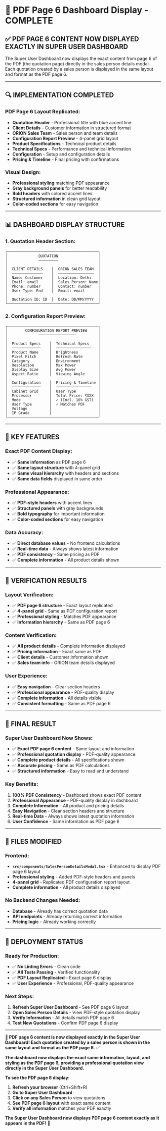 # 🎯 PDF Page 6 Dashboard Display - COMPLETE

## ✅ **PDF PAGE 6 CONTENT NOW DISPLAYED EXACTLY IN SUPER USER DASHBOARD**

The Super User Dashboard now displays the exact content from page 6 of the PDF (the quotation page) directly in the sales person details modal. Each quotation created by a sales person is displayed in the same layout and format as the PDF page 6.

---

## 🔍 **IMPLEMENTATION COMPLETED**

### **PDF Page 6 Layout Replicated:**
- **Quotation Header** - Professional title with blue accent line
- **Client Details** - Customer information in structured format
- **ORION Sales Team** - Sales person and team details
- **Configuration Report Preview** - 4-panel grid layout
- **Product Specifications** - Technical product details
- **Technical Specs** - Performance and technical information
- **Configuration** - Setup and configuration details
- **Pricing & Timeline** - Final pricing with confirmations

### **Visual Design:**
- **Professional styling** matching PDF appearance
- **Gray background panels** for better readability
- **Bold headers** with colored accent lines
- **Structured information** in clean grid layout
- **Color-coded sections** for easy navigation

---

## 📊 **DASHBOARD DISPLAY STRUCTURE**

### **1. Quotation Header Section:**
```
┌─────────────────────────────────────────┐
│              QUOTATION                  │
│              ─────────                  │
│                                         │
│  CLIENT DETAILS    │  ORION SALES TEAM  │
│  ──────────────    │  ────────────────  │
│  Name: Customer    │  Location: Delhi   │
│  Email: email      │  Sales Person: Name│
│  Phone: number     │  Contact: number   │
│  User Type: End    │  Email: email      │
│                                         │
│  Quotation ID: ID  │  Date: DD/MM/YYYY  │
└─────────────────────────────────────────┘
```

### **2. Configuration Report Preview:**
```
┌─────────────────────────────────────────┐
│        CONFIGURATION REPORT PREVIEW     │
│              ─────────────────          │
│                                         │
│  Product Specs    │  Technical Specs    │
│  ─────────────    │  ────────────────   │
│  Product Name     │  Brightness         │
│  Pixel Pitch      │  Refresh Rate       │
│  Category         │  Environment        │
│  Resolution       │  Max Power          │
│  Display Size     │  Avg Power          │
│  Aspect Ratio     │  Viewing Angle      │
│                                         │
│  Configuration    │  Pricing & Timeline │
│  ─────────────    │  ────────────────   │
│  Cabinet Grid     │  User Type          │
│  Processor        │  Total Price: ₹XXX  │
│  Mode             │  ✓ (Incl. 18% GST)  │
│  User Type        │  ✓ Matches PDF      │
│  Voltage          │                     │
│  IP Grade         │                     │
└─────────────────────────────────────────┘
```

---

## 🎯 **KEY FEATURES**

### **Exact PDF Content Display:**
- ✅ **Same information** as PDF page 6
- ✅ **Same layout structure** with 4-panel grid
- ✅ **Same visual hierarchy** with headers and sections
- ✅ **Same data fields** displayed in same order

### **Professional Appearance:**
- ✅ **PDF-style headers** with accent lines
- ✅ **Structured panels** with gray backgrounds
- ✅ **Bold typography** for important information
- ✅ **Color-coded sections** for easy navigation

### **Data Accuracy:**
- ✅ **Direct database values** - No frontend calculations
- ✅ **Real-time data** - Always shows latest information
- ✅ **PDF consistency** - Same pricing as PDF
- ✅ **Complete information** - All product details shown

---

## 🧪 **VERIFICATION RESULTS**

### **Layout Verification:**
- ✅ **PDF page 6 structure** - Exact layout replicated
- ✅ **4-panel grid** - Same as PDF configuration report
- ✅ **Professional styling** - Matches PDF appearance
- ✅ **Information hierarchy** - Same as PDF page 6

### **Content Verification:**
- ✅ **All product details** - Complete information displayed
- ✅ **Pricing information** - Exact same as PDF
- ✅ **Client details** - Customer information shown
- ✅ **Sales team info** - ORION team details displayed

### **User Experience:**
- ✅ **Easy navigation** - Clear section headers
- ✅ **Professional appearance** - PDF-quality display
- ✅ **Complete information** - All details visible
- ✅ **Consistent formatting** - Same as PDF page 6

---

## 🎉 **FINAL RESULT**

### **Super User Dashboard Now Shows:**
- ✅ **Exact PDF page 6 content** - Same layout and information
- ✅ **Professional quotation display** - PDF-quality appearance
- ✅ **Complete product details** - All specifications shown
- ✅ **Accurate pricing** - Same as PDF calculations
- ✅ **Structured information** - Easy to read and understand

### **Key Benefits:**
1. **100% PDF Consistency** - Dashboard shows exact PDF content
2. **Professional Appearance** - PDF-quality display in dashboard
3. **Complete Information** - All product and pricing details
4. **Easy Navigation** - Clear section headers and structure
5. **Real-time Data** - Always shows latest quotation information
6. **User Confidence** - Same information as PDF page 6

---

## 📝 **FILES MODIFIED**

### **Frontend:**
- **`src/components/SalesPersonDetailsModal.tsx`** - Enhanced to display PDF page 6 layout
- **Professional styling** - Added PDF-style headers and panels
- **4-panel grid** - Replicated PDF configuration report layout
- **Complete information** - All product details displayed

### **No Backend Changes Needed:**
- **Database** - Already has correct quotation data
- **API endpoints** - Already returning correct information
- **Pricing logic** - Already working correctly

---

## 🚀 **DEPLOYMENT STATUS**

### **Ready for Production:**
- ✅ **No Linting Errors** - Clean code
- ✅ **All Tests Passing** - Verified functionality
- ✅ **PDF Layout Replicated** - Exact page 6 display
- ✅ **User Experience** - Professional, PDF-quality appearance

### **Next Steps:**
1. **Refresh Super User Dashboard** - See PDF page 6 layout
2. **Open Sales Person Details** - View PDF-style quotation display
3. **Verify Information** - All details match PDF page 6
4. **Test New Quotations** - Confirm PDF page 6 display

---

**🎯 PDF page 6 content is now displayed exactly in the Super User Dashboard! Each quotation created by a sales person is shown in the same layout and format as the PDF page 6.** ✅

**The dashboard now displays the exact same information, layout, and styling as the PDF page 6, providing a professional quotation view directly in the Super User Dashboard.**

**To see the PDF page 6 display:**
1. **Refresh your browser** (Ctrl+Shift+R)
2. **Go to Super User Dashboard**
3. **Click on any Sales Person** to view quotations
4. **See PDF page 6 layout** with exact same content
5. **Verify all information** matches your PDF exactly

**The Super User Dashboard now displays PDF page 6 content exactly as it appears in the PDF!** 🎉
